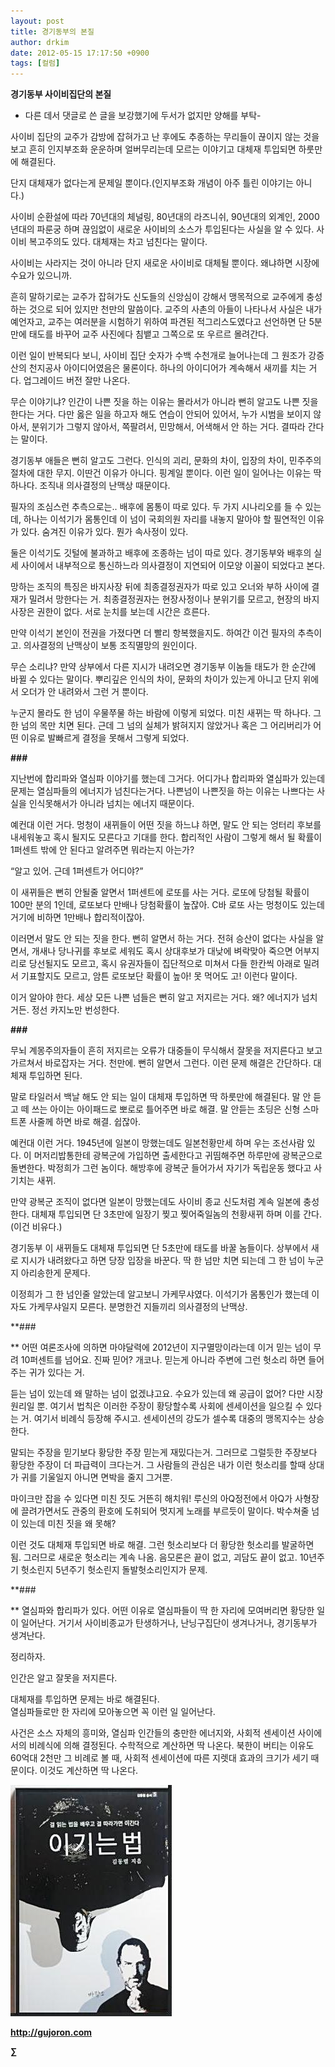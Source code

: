 ```yaml
---
layout: post
title: 경기동부의 본질
author: drkim
date: 2012-05-15 17:17:50 +0900
tags: [컬럼]
---
```

**경기동부 사이비집단의 본질** 

- 다른 데서 댓글로 쓴 글을 보강했기에 두서가 없지만 양해를 부탁- 

사이비 집단의 교주가 감방에 잡혀가고 난 후에도 추종하는 무리들이 끊이지 않는 것을 보고 흔히 인지부조화 운운하며 얼버무리는데 모르는 이야기고 대체재 투입되면 하룻만에 해결된다. 

단지 대체재가 없다는게 문제일 뿐이다.(인지부조화 개념이 아주 틀린 이야기는 아니다.) 

사이비 순환설에 따라 70년대의 체널링, 80년대의 라즈니쉬, 90년대의 외계인, 2000년대의 파룬궁 하며 끊임없이 새로운 사이비의 소스가 투입된다는 사실을 알 수 있다. 사이비 복고주의도 있다. 대체재는 차고 넘친다는 말이다. 

사이비는 사라지는 것이 아니라 단지 새로운 사이비로 대체될 뿐이다. 왜냐하면 시장에 수요가 있으니까. 

흔히 말하기로는 교주가 잡혀가도 신도들의 신앙심이 강해서 맹목적으로 교주에게 충성하는 것으로 되어 있지만 천만의 말씀이다. 교주의 사촌의 아들이 나타나서 사실은 내가 예언자고, 교주는 여러분을 시험하기 위하여 파견된 적그리스도였다고 선언하면 단 5분만에 태도를 바꾸어 교주 사진에다 침뱉고 그쪽으로 또 우르르 몰려간다. 

이런 일이 반복되다 보니, 사이비 집단 숫자가 수백 수천개로 늘어나는데 그 원조가 강증산의 천지공사 아이디어였음은 물론이다. 하나의 아이디어가 계속해서 새끼를 치는 거다. 업그레이드 버전 잘만 나온다. 

무슨 이야기냐? 인간이 나쁜 짓을 하는 이유는 몰라서가 아니라 뻔히 알고도 나쁜 짓을 한다는 거다. 다만 옳은 일을 하고자 해도 연습이 안되어 있어서, 누가 시범을 보이지 않아서, 분위기가 그렇지 않아서, 쪽팔려서, 민망해서, 어색해서 안 하는 거다. 결따라 간다는 말이다. 

경기동부 애들은 뻔히 알고도 그런다. 인식의 괴리, 문화의 차이, 입장의 차이, 민주주의 절차에 대한 무지. 이딴건 이유가 아니다. 핑계일 뿐이다. 이런 일이 일어나는 이유는 딱 하나다. 조직내 의사결정의 난맥상 때문이다. 

필자의 조심스런 추측으로는.. 배후에 몸통이 따로 있다. 두 가지 시나리오를 들 수 있는데, 하나는 이석기가 몸통인데 이 넘이 국회의원 자리를 내놓지 말아야 할 필연적인 이유가 있다. 숨겨진 이유가 있다. 뭔가 속사정이 있다. 

둘은 이석기도 깃털에 불과하고 배후에 조종하는 넘이 따로 있다. 경기동부와 배후의 실세 사이에서 내부적으로 통신하느라 의사결정이 지연되어 이모양 이꼴이 되었다고 본다. 

망하는 조직의 특징은 바지사장 뒤에 최종결정권자가 따로 있고 오너와 부하 사이에 결재가 밀려서 망한다는 거. 최종결정권자는 현장사정이나 분위기를 모르고, 현장의 바지사장은 권한이 없다. 서로 눈치를 보는데 시간은 흐른다. 

만약 이석기 본인이 전권을 가졌다면 더 빨리 항복했을지도. 하여간 이건 필자의 추측이고. 의사결정의 난맥상이 보통 조직멸망의 원인이다. 

무슨 소리냐? 만약 상부에서 다른 지시가 내려오면 경기동부 이놈들 태도가 한 순간에 바뀔 수 있다는 말이다. 뿌리깊은 인식의 차이, 문화의 차이가 있는게 아니고 단지 위에서 오더가 안 내려와서 그런 거 뿐이다. 

누군지 몰라도 한 넘이 우물쭈물 하는 바람에 이렇게 되었다. 미친 새뀌는 딱 하나다. 그 한 넘의 목만 치면 된다. 근데 그 넘의 실체가 밝혀지지 않았거나 혹은 그 어리버리가 어떤 이유로 발빠르게 결정을 못해서 그렇게 되었다. 



**\###** 

지난번에 합리파와 열심파 이야기를 했는데 그거다. 어디가나 합리파와 열심파가 있는데 문제는 열심파들의 에너지가 넘친다는거다. 나쁜넘이 나쁜짓을 하는 이유는 나쁘다는 사실을 인식못해서가 아니라 넘치는 에너지 때문이다. 

예컨대 이런 거다. 멍청이 새뀌들이 어떤 짓을 하느냐 하면, 말도 안 되는 엉터리 후보를 내세워놓고 혹시 될지도 모른다고 기대를 한다. 합리적인 사람이 그렇게 해서 될 확률이 1퍼센트 밖에 안 된다고 알려주면 뭐라는지 아는가? 

“알고 있어. 근데 1퍼센트가 어디야?” 

이 새뀌들은 뻔히 안될줄 알면서 1퍼센트에 로또를 사는 거다. 로또에 당첨될 확률이 100만 분의 1인데, 로또보다 만배나 당첨확률이 높잖아. C바 로또 사는 멍청이도 있는데 거기에 비하면 1만배나 합리적이잖아. 

이러면서 말도 안 되는 짓을 한다. 뻔히 알면서 하는 거다. 전혀 승산이 없다는 사실을 알면서, 개새나 당나귀를 후보로 세워도 혹시 상대후보가 대낮에 벼락맞아 죽으면 어부지리로 당선될지도 모르고, 혹시 유권자들이 집단적으로 미쳐서 다들 한칸씩 아래로 밀려서 기표할지도 모르고, 암튼 로또보단 확률이 높아! 못 먹어도 고! 이런다 말이다. 

이거 알아야 한다. 세상 모든 나쁜 넘들은 뻔히 알고 저지르는 거다. 왜? 에너지가 넘치거든. 정선 카지노만 번성한다. 



**\###** 

무뇌 계몽주의자들이 흔히 저지르는 오류가 대중들이 무식해서 잘못을 저지른다고 보고 가르쳐서 바로잡자는 거다. 천만에. 뻔히 알면서 그런다. 이런 문제 해결은 간단하다. 대체재 투입하면 된다. 

말로 타일러서 백날 해도 안 되는 일이 대체재 투입하면 딱 하룻만에 해결된다. 말 안 듣고 떼 쓰는 아이는 아이패드로 뽀로로 틀어주면 바로 해결. 말 안듣는 초딩은 신형 스마트폰 사줄께 하면 바로 해결. 쉽잖아. 

예컨대 이런 거다. 1945년에 일본이 망했는데도 일본천황만세 하며 우는 조선사람 있다. 이 머저리밥통한테 광복군에 가입하면 출세한다고 귀띰해주면 하루만에 광복군으로 돌변한다. 박정희가 그런 놈이다. 해방후에 광복군 들어가서 자기가 독립운동 했다고 사기치는 새뀌. 

만약 광복군 조직이 없다면 일본이 망했는데도 사이비 종교 신도처럼 계속 일본에 충성한다. 대체재 투입되면 단 3초만에 일장기 찢고 찢어죽일놈의 천황새뀌 하며 이를 간다.(이건 비유다.) 

경기동부 이 새뀌들도 대체재 투입되면 단 5초만에 태도를 바꿀 놈들이다. 상부에서 새로 지시가 내려왔다고 하면 당장 입장을 바꾼다. 딱 한 넘만 치면 되는데 그 한 넘이 누군지 아리송한게 문제다. 

이정희가 그 한 넘인줄 알았는데 알고보니 가케무샤였다. 이석기가 몸통인가 했는데 이 자도 가케무샤일지 모른다. 분명한건 지들끼리 의사결정의 난맥상. 



**\### 

** 어떤 여론조사에 의하면 마야달력에 2012년이 지구멸망이라는데 이거 믿는 넘이 무려 10퍼센트를 넘어요. 진짜 믿어? 개코나. 믿는게 아니라 주변에 그런 헛소리 하면 들어주는 귀가 있다는 거. 

듣는 넘이 있는데 왜 말하는 넘이 없겠냐고요. 수요가 있는데 왜 공급이 없어? 다만 시장원리일 뿐. 여기서 법칙은 이러한 주장이 황당할수록 사회에 센세이션을 일으킬 수 있다는 거. 여기서 비례식 등장해 주시고. 센세이션의 강도가 셀수록 대중의 맹목지수는 상승한다. 

말되는 주장을 믿기보다 황당한 주장 믿는게 재밌다는거. 그러므로 그럴듯한 주장보다 황당한 주장이 더 파급력이 크다는거. 그 사람들의 관심은 내가 이런 헛소리를 할때 상대가 귀를 기울일지 아니면 면박을 줄지 그거뿐. 

마이크만 잡을 수 있다면 미친 짓도 거뜬히 해치워! 루신의 아Q정전에서 아Q가 사형장에 끌려가면서도 관중의 환호에 도취되어 멋지게 노래를 부르듯이 말이다. 박수쳐줄 넘이 있는데 미친 짓을 왜 못해? 

이런 것도 대체재 투입되면 바로 해결. 그런 헛소리보다 더 황당한 헛소리를 발굴하면 됨. 그러므로 새로운 헛소리는 계속 나옴. 음모론은 끝이 없고, 괴담도 끝이 없고. 10년주기 헛소린지 5년주기 헛소린지 돌발헛소리인지가 문제. 



**\### 

** 열심파와 합리파가 있다. 어떤 이유로 열심파들이 딱 한 자리에 모여버리면 황당한 일이 일어난다. 거기서 사이비종교가 탄생하거나, 난닝구집단이 생겨나거나, 경기동부가 생겨난다. 

정리하자. 

인간은 알고 잘못을 저지른다.

  
대체재를 투입하면 문제는 바로 해결된다.  
열심파들로만 한 자리에 모아놓으면 꼭 이런 일 일어난다. 

사건은 소스 자체의 흥미와, 열심파 인간들의 충만한 에너지와, 사회적 센세이션 사이에서의 비례식에 의해 결정된다. 수학적으로 계산하면 딱 나온다. 북한이 버티는 이유도 60억대 2천만 그 비례로 볼 때, 사회적 센세이션에 따른 지렛대 효과의 크기가 세기 때문이다. 이것도 계산하면 딱 나온다. 

















![](/files/attach/images/199/290/248/123456.JPG)







**http://gujoron.com**  


**∑**
